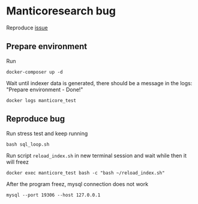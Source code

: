 # Manticoresearch bug

Reproduce [issue](https://github.com/manticoresoftware/manticoresearch/issues/739)

## Prepare environment
Run
```
docker-composer up -d
```

Wait until indexer data is generated, there should be a message in the logs: "Prepare environment - Done!"
```
docker logs manticore_test
```

## Reproduce bug
Run stress test and keep running
```
bash sql_loop.sh
```

Run script `reload_index.sh` in new terminal session and wait while then it will freez
```
docker exec manticore_test bash -c "bash ~/reload_index.sh"
```

After the program freez, mysql connection does not work
```
mysql --port 19306 --host 127.0.0.1
```

